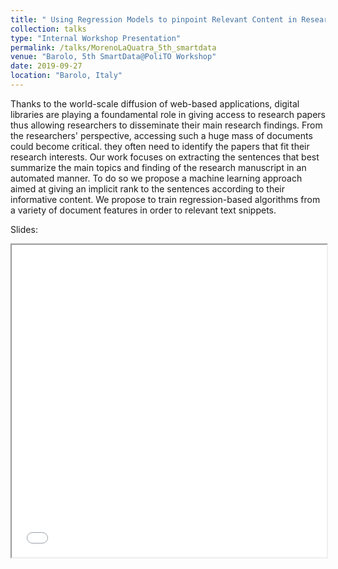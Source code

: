 ```yaml
---
title: " Using Regression Models to pinpoint Relevant Content in Research Papers"
collection: talks
type: "Internal Workshop Presentation"
permalink: /talks/MorenoLaQuatra_5th_smartdata
venue: "Barolo, 5th SmartData@PoliTO Workshop"
date: 2019-09-27
location: "Barolo, Italy"
---
```


Thanks to the world-scale diffusion of web-based applications, digital libraries are playing a foundamental role in giving access to research papers thus allowing researchers to disseminate their main research findings. From the researchers' perspective, accessing such a huge mass of documents could become critical. they often need to identify the papers that fit their research interests. Our work focuses on extracting the sentences that best summarize the main topics and finding of the research manuscript in an automated manner. To do so we propose a machine learning approach aimed at giving an implicit rank to the sentences according to their informative content. We propose to train regression-based algorithms from a variety of document features in order to relevant text snippets.

Slides:
<br>
<iframe src="/files/MorenoLaQuatra_27_09_19.pdf#toolbar=0" width="100%" height="500px"></iframe>

